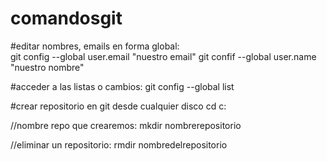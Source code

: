 # comandosgit

#editar nombres, emails en forma global:  
git config --global user.email "nuestro email"
git confif --global user.name "nuestro nombre"

#acceder a las listas o cambios:
git config --global list 


#crear repositorio en git desde cualquier disco 
cd c: 

//nombre repo que crearemos:
mkdir nombrerepositorio

//eliminar un repositorio: 
rmdir nombredelrepositorio
